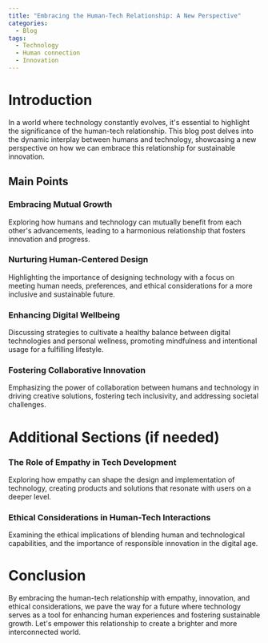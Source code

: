 ```yaml
---
title: "Embracing the Human-Tech Relationship: A New Perspective"
categories:
  - Blog
tags:
  - Technology
  - Human connection
  - Innovation
---
```


# Introduction
In a world where technology constantly evolves, it's essential to highlight the significance of the human-tech relationship. This blog post delves into the dynamic interplay between humans and technology, showcasing a new perspective on how we can embrace this relationship for sustainable innovation.

## Main Points
### Embracing Mutual Growth
Exploring how humans and technology can mutually benefit from each other's advancements, leading to a harmonious relationship that fosters innovation and progress.

### Nurturing Human-Centered Design
Highlighting the importance of designing technology with a focus on meeting human needs, preferences, and ethical considerations for a more inclusive and sustainable future.

### Enhancing Digital Wellbeing
Discussing strategies to cultivate a healthy balance between digital technologies and personal wellness, promoting mindfulness and intentional usage for a fulfilling lifestyle.

### Fostering Collaborative Innovation
Emphasizing the power of collaboration between humans and technology in driving creative solutions, fostering tech inclusivity, and addressing societal challenges.

# Additional Sections (if needed)
### The Role of Empathy in Tech Development
Exploring how empathy can shape the design and implementation of technology, creating products and solutions that resonate with users on a deeper level.

### Ethical Considerations in Human-Tech Interactions
Examining the ethical implications of blending human and technological capabilities, and the importance of responsible innovation in the digital age.

# Conclusion
By embracing the human-tech relationship with empathy, innovation, and ethical considerations, we pave the way for a future where technology serves as a tool for enhancing human experiences and fostering sustainable growth. Let's empower this relationship to create a brighter and more interconnected world.